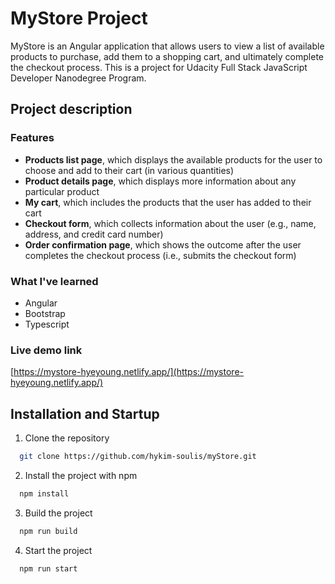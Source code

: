 # MyStore Project

MyStore is an Angular application that allows users to view a list of available products to purchase, add them to a shopping cart, and ultimately complete the checkout process.
This is a project for Udacity Full Stack JavaScript Developer Nanodegree Program.

## Project description

### Features

- **Products list page**, which displays the available products for the user to choose and add to their cart (in various quantities)
- **Product details page**, which displays more information about any particular product
- **My cart**, which includes the products that the user has added to their cart
- **Checkout form**, which collects information about the user (e.g., name, address, and credit card number)
- **Order confirmation page**, which shows the outcome after the user completes the checkout process (i.e., submits the checkout form)

### What I've learned

- Angular
- Bootstrap
- Typescript

### Live demo link

[https://mystore-hyeyoung.netlify.app/](https://mystore-hyeyoung.netlify.app/)

## Installation and Startup

1. Clone the repository

```bash
  git clone https://github.com/hykim-soulis/myStore.git
```

2. Install the project with npm

```bash
  npm install
```

3. Build the project

```bash
  npm run build
```

4. Start the project

```bash
  npm run start
```
